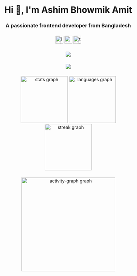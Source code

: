 

###

<h1 align="center">Hi 👋, I'm Ashim Bhowmik Amit</h1>
<h3 align="center">A passionate frontend developer from Bangladesh</h3>

###

<div align="center">
  <img src="https://img.shields.io/static/v1?message=LinkedIn&logo=linkedin&label=&color=0077B5&logoColor=white&labelColor=&style=for-the-badge" height="25" alt="linkedin logo"  />
  <img src="https://img.shields.io/static/v1?message=Youtube&logo=youtube&label=&color=FF0000&logoColor=white&labelColor=&style=for-the-badge" height="25" alt="youtube logo"  />
  <img src="https://img.shields.io/static/v1?message=Twitter&logo=twitter&label=&color=1DA1F2&logoColor=white&labelColor=&style=for-the-badge" height="25" alt="twitter logo"  />
</div>

###

<div align="center">
  <img src="https://visitor-badge.laobi.icu/badge?page_id=ashimbhowmik"  />
</div>

###

<div align="center">
  <img src="https://profile-counter.glitch.me/ashimbhowmik/count.svg?"  />
</div>

###

###

<div align="center">
  <img src="https://github-readme-stats.vercel.app/api?username=ashimbhowmik&hide_title=false&hide_rank=false&show_icons=true&include_all_commits=true&count_private=true&disable_animations=false&theme=dracula&locale=en&hide_border=false" height="150" alt="stats graph"  />
  <img src="https://github-readme-stats.vercel.app/api/top-langs?username=ashimbhowmik&locale=en&hide_title=false&layout=compact&card_width=320&langs_count=5&theme=dracula&hide_border=false&order=2" height="150" alt="languages graph"  />
  <br/>
   <img src="https://streak-stats.demolab.com?user=ashimbhowmik&locale=en&mode=daily&theme=dracula&hide_border=false&border_radius=5&order=3" height="150" alt="streak graph"  />
</div>

###

<div align="center">
  <img src="https://github-readme-activity-graph.vercel.app/graph?username=ashimbhowmik&radius=16&theme=react&area=true&order=5" height="300" alt="activity-graph graph"  />
</div>

###


###

